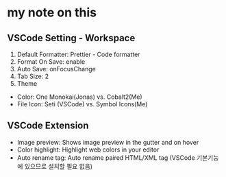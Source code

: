 # my note on this

## VSCode Setting - Workspace

1. Default Formatter: Prettier - Code formatter
2. Format On Save: enable
3. Auto Save: onFocusChange
4. Tab Size: 2
5. Theme

- Color: One Monokai(Jonas) vs. Cobalt2(Me)
- File Icon: Seti (VSCode) vs. Symbol Icons(Me)

## VSCode Extension

- Image preview: Shows image preview in the gutter and on hover
- Color highlight: Highlight web colors in your editor
- Auto rename tag: Auto rename paired HTML/XML tag (VSCode 기본기능에 있으므로 설치할 필요 없음)